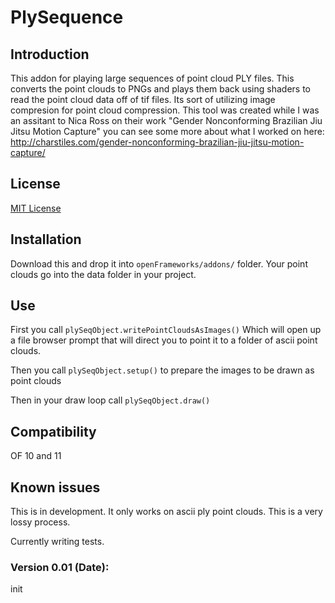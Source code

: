 PlySequence
=====================================

Introduction
------------
This addon for playing large sequences of point cloud PLY files. This converts the point clouds to PNGs and plays them back using shaders to read the point cloud data off of tif files. Its sort of utilizing image compresion for point cloud compression. This tool was created while I was an assitant to Nica Ross on their work "Gender Nonconforming Brazilian Jiu Jitsu Motion Capture" you can see some more about what I worked on here: http://charstiles.com/gender-nonconforming-brazilian-jiu-jitsu-motion-capture/

License
-------
[MIT License](https://en.wikipedia.org/wiki/MIT_License)

Installation
------------
Download this and drop it into `openFrameworks/addons/` folder. Your point clouds go into the data folder in your project.

Use
------------

First you call ```plySeqObject.writePointCloudsAsImages()``` Which will open up a file browser prompt that will direct you to point it to a folder of ascii point clouds. 

Then you call ```plySeqObject.setup()``` to prepare the images to be drawn as point clouds

Then in your draw loop call ```plySeqObject.draw()``` 

Compatibility
------------
OF 10 and 11

Known issues
------------
This is in development. It only works on ascii ply point clouds.
This is a very lossy process. 

Currently writing tests.

### Version 0.01 (Date):
init


